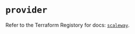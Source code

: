 # `provider`

Refer to the Terraform Registory for docs: [`scaleway`](https://www.terraform.io/docs/providers/scaleway).
